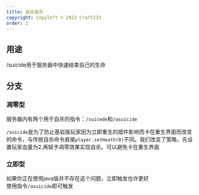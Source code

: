 ```yaml
---
title: 自杀指令
copyright: Copyleft © 2023 Craft233
order: 2
---
```

## 用途
/suicide用于服务器中快速结束自己的生命
## 分支
### 凋零型
服务器内有两个用于自杀的指令：<code>/suicede</code>和<code>/asuicide</code>  
  
<code>/suicide</code>是为了防止基岩版玩家因为立即重生的插件影响而卡在重生界面而改变的命令，与传统自杀命令直接<code>player.setHeath(0)</code>不同。我们改变了策略，先设置玩家血量为2,再赋予凋零效果实现自杀。可以避免卡在重生界面

### 立即型
如果你正在使用java版并不存在这个问题，立即触发也许更好  
使用指令<code>/asuicide</code>即可触发
